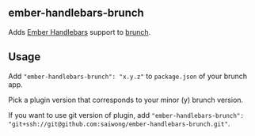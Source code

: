 ## ember-handlebars-brunch
Adds [Ember Handlebars](http://emberjs.com/) support to
[brunch](http://brunch.io).

## Usage
Add `"ember-handlebars-brunch": "x.y.z"` to `package.json` of your brunch app.

Pick a plugin version that corresponds to your minor (y) brunch version.

If you want to use git version of plugin, add
`"ember-handlebars-brunch": "git+ssh://git@github.com:saiwong/ember-handlebars-brunch.git"`.

